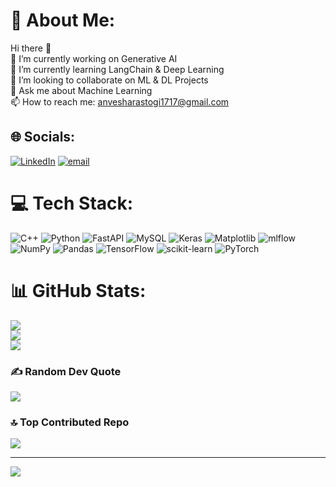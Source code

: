 # 💫 About Me:
Hi there 👋<br>🔭 I’m currently working on Generative AI<br>🌱 I’m currently learning LangChain & Deep Learning<br>👯 I’m looking to collaborate on ML & DL Projects<br>💬 Ask me about Machine Learning<br>📫 How to reach me: anvesharastogi1717@gmail.com


## 🌐 Socials:
[![LinkedIn](https://img.shields.io/badge/LinkedIn-%230077B5.svg?logo=linkedin&logoColor=white)](https://linkedin.com/in/https://www.linkedin.com/in/anvesha-rastogi-905535311/) [![email](https://img.shields.io/badge/Email-D14836?logo=gmail&logoColor=white)](mailto:anvesharastogi1717@gmail.com) 

# 💻 Tech Stack:
![C++](https://img.shields.io/badge/c++-%2300599C.svg?style=for-the-badge&logo=c%2B%2B&logoColor=white) ![Python](https://img.shields.io/badge/python-3670A0?style=for-the-badge&logo=python&logoColor=ffdd54) ![FastAPI](https://img.shields.io/badge/FastAPI-005571?style=for-the-badge&logo=fastapi) ![MySQL](https://img.shields.io/badge/mysql-4479A1.svg?style=for-the-badge&logo=mysql&logoColor=white) ![Keras](https://img.shields.io/badge/Keras-%23D00000.svg?style=for-the-badge&logo=Keras&logoColor=white) ![Matplotlib](https://img.shields.io/badge/Matplotlib-%23ffffff.svg?style=for-the-badge&logo=Matplotlib&logoColor=black) ![mlflow](https://img.shields.io/badge/mlflow-%23d9ead3.svg?style=for-the-badge&logo=numpy&logoColor=blue) ![NumPy](https://img.shields.io/badge/numpy-%23013243.svg?style=for-the-badge&logo=numpy&logoColor=white) ![Pandas](https://img.shields.io/badge/pandas-%23150458.svg?style=for-the-badge&logo=pandas&logoColor=white) ![TensorFlow](https://img.shields.io/badge/TensorFlow-%23FF6F00.svg?style=for-the-badge&logo=TensorFlow&logoColor=white) ![scikit-learn](https://img.shields.io/badge/scikit--learn-%23F7931E.svg?style=for-the-badge&logo=scikit-learn&logoColor=white) ![PyTorch](https://img.shields.io/badge/PyTorch-%23EE4C2C.svg?style=for-the-badge&logo=PyTorch&logoColor=white)
# 📊 GitHub Stats:
![](https://github-readme-stats.vercel.app/api?username=Void-Anvesha&theme=dark&hide_border=false&include_all_commits=true&count_private=false)<br/>
![](https://nirzak-streak-stats.vercel.app/?user=Void-Anvesha&theme=dark&hide_border=false)<br/>
![](https://github-readme-stats.vercel.app/api/top-langs/?username=Void-Anvesha&theme=dark&hide_border=false&include_all_commits=true&count_private=false&layout=compact)

### ✍️ Random Dev Quote
![](https://quotes-github-readme.vercel.app/api?type=horizontal&theme=radical)

### 🔝 Top Contributed Repo
![](https://github-contributor-stats.vercel.app/api?username=Void-Anvesha&limit=5&theme=dark&combine_all_yearly_contributions=true)

---
[![](https://visitcount.itsvg.in/api?id=Void-Anvesha&icon=0&color=0)](https://visitcount.itsvg.in)

<!-- Proudly created with GPRM ( https://gprm.itsvg.in ) -->
